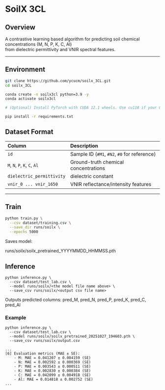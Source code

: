 # SoilX 3CL

##  Overview
A contrastive learning based algorithm for predicting soil chemical concentrations (M, N, P, K, C, Al)  
from dielectric permittivity and VNIR spectral features.

---

## Environment

```bash
git clone https://github.com/ycucm/soilx_3CL.git
cd soilx_3CL

conda create -n soilx3cl python=3.9 -y
conda activate soilx3cl

# (Optional) Install PyTorch with CUDA 12.1 wheels. Use cu118 if your CUDA is 11.8.

pip install -r requirements.txt
```

## Dataset Format

| Column | Description |
|:-------|:-------------|
| `id` | Sample ID (`#M1`, `#N2`, `#0` for reference) |
| `M`, `N`, `P`, `K`, `C`, `Al` | Ground-truth chemical concentrations |
| `dielectric_permittivity` | dielectric constant |
| `vnir_0 ... vnir_1650` | VNIR reflectance/intensity features |

---

## Train

```bash
python train.py \
  --csv dataset/training.csv \
  --save_dir runs/soilx \
  --epochs 5000
```
Saves model:

runs/soilx/soilx_pretrained_YYYYMMDD_HHMMSS.pth


## Inference
```
python inference.py \
  --csv dataset/test_lab.csv \
  --model runs/soilx/<the model file name above> \
  --save_csv runs/soilx/<output csv file name>
```
Outputs predicted columns:
pred_M, pred_N, pred_P, pred_K, pred_C, pred_Al

### Example
```
python inference.py \                                       
  --csv dataset/test_lab.csv \
  --model runs/soilx/soilx_pretrained_20251027_194603.pth \
  --save_csv runs/soilx/output.csv
```
```
...
[6] Evaluation metrics (MAE ± SE):
    - M: MAE = 0.041207 ± 0.004159 (SE)
    - N: MAE = 0.002592 ± 0.000369 (SE)
    - P: MAE = 0.003543 ± 0.000511 (SE)
    - K: MAE = 0.002830 ± 0.000384 (SE)
    - C: MAE = 0.042099 ± 0.004918 (SE)
    - Al: MAE = 0.014818 ± 0.002752 (SE)
...
```